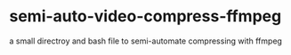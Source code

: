# semi-auto-video-compress-ffmpeg
 a small directroy and bash file to semi-automate compressing with ffmpeg
